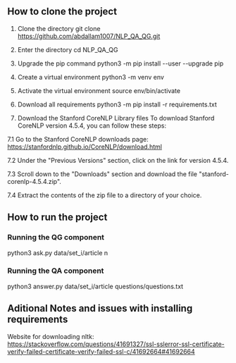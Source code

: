 ## How to clone the project

1. Clone the directory
git clone https://github.com/abdallam1007/NLP_QA_QG.git

2.  Enter the directory
cd NLP_QA_QG

3. Upgrade the pip command
python3 -m pip install --user --upgrade pip

4. Create a virtual environment
python3 -m venv env

5. Activate the virtual environment
source env/bin/activate

6. Download all requirements
python3 -m pip install -r requirements.txt

7. Download the Stanford CoreNLP Library files
To download Stanford CoreNLP version 4.5.4, you can follow these steps:

7.1 Go to the Stanford CoreNLP downloads page: https://stanfordnlp.github.io/CoreNLP/download.html

7.2 Under the "Previous Versions" section, click on the link for version 4.5.4.

7.3 Scroll down to the "Downloads" section and download the file "stanford-corenlp-4.5.4.zip".

7.4 Extract the contents of the zip file to a directory of your choice.
## How to run the project

### Running the QG component
python3 ask.py data/set_i/article n
### Running the QA component
python3 answer.py data/set_i/article questions/questions.txt


## Aditional Notes and issues with installing requirements

Website for downloading nltk: https://stackoverflow.com/questions/41691327/ssl-sslerror-ssl-certificate-verify-failed-certificate-verify-failed-ssl-c/41692664#41692664